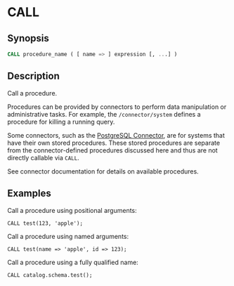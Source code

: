 
CALL
====

Synopsis
--------

``` sql
CALL procedure_name ( [ name => ] expression [, ...] )
```

Description
-----------

Call a procedure.

Procedures can be provided by connectors to perform data manipulation or administrative tasks. For example, the `/connector/system` defines a procedure for killing a running query.

Some connectors, such as the [PostgreSQL Connector](../connector/postgresql.html), are for systems that have their own stored procedures. These stored procedures are separate from the connector-defined procedures discussed here and thus are not directly callable via `CALL`.

See connector documentation for details on available procedures.

Examples
--------

Call a procedure using positional arguments:

    CALL test(123, 'apple');

Call a procedure using named arguments:

    CALL test(name => 'apple', id => 123);

Call a procedure using a fully qualified name:

    CALL catalog.schema.test();

